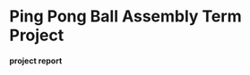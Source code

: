 # Ping Pong Ball Assembly Term Project


#### project report 
<a href="pdfs/ProjMarr_slides.pdf" class="image fit"><img src="images/marr_pic.jpg" alt=""></a>
